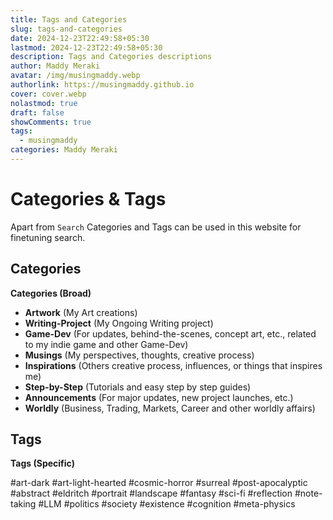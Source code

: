 ```yaml
---
title: Tags and Categories
slug: tags-and-categories
date: 2024-12-23T22:49:58+05:30
lastmod: 2024-12-23T22:49:58+05:30
description: Tags and Categories descriptions
author: Maddy Meraki
avatar: /img/musingmaddy.webp
authorlink: https://musingmaddy.github.io
cover: cover.webp
nolastmod: true
draft: false
showComments: true
tags:
  - musingmaddy
categories: Maddy Meraki
---
```

# Categories & Tags

Apart from `Search` Categories and Tags can be used in this website for finetuning search.

## Categories

**Categories (Broad)**

*   **Artwork** (My Art creations)
*   **Writing-Project** (My Ongoing Writing project)
*   **Game-Dev** (For updates, behind-the-scenes, concept art, etc., related to my indie game and other Game-Dev)
*   **Musings** (My perspectives, thoughts, creative process)
*   **Inspirations** (Others creative process, influences, or things that inspires me)
*   **Step-by-Step** (Tutorials and easy step by step guides)
*   **Announcements** (For major updates, new project launches, etc.)
*   **Worldly** (Business, Trading, Markets, Career and other worldly affairs)
## Tags

**Tags (Specific)**

#art-dark #art-light-hearted #cosmic-horror #surreal #post-apocalyptic #abstract #eldritch #portrait #landscape #fantasy #sci-fi #reflection #note-taking #LLM #politics #society #existence #cognition #meta-physics
